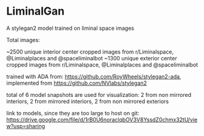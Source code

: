 # LiminalGan
A stylegan2 model trained on liminal space images

Total images: 

~2500 unique interior center cropped images from r/Liminalspace, @Liminalplaces and @spaceliminalbot
~1300 unique exterior center cropped images from r/Liminalspace, @Liminalplaces and @spaceliminalbot

trained with ADA from: https://github.com/RoyWheels/stylegan2-ada, implemented from https://github.com/NVlabs/stylegan2

total of 6 model snapshots are used for visualization: 2 from non mirrored interiors,  2 from mirrored interiors, 2 from non mirrored exteriors

link to models, since they are too large to host on git: https://drive.google.com/file/d/1rB0U6noraclqbOV3V8YssdZ0chmx32tU/view?usp=sharing


